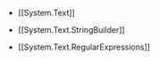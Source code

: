 - [[System.Text]]
    
- [[System.Text.StringBuilder]]
    
- [[System.Text.RegularExpressions]]
    
